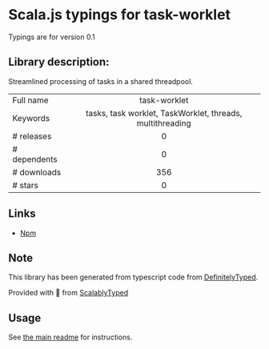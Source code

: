 
# Scala.js typings for task-worklet

Typings are for version 0.1

## Library description:
Streamlined processing of tasks in a shared threadpool.

|                    |                 |
| ------------------ | :-------------: |
| Full name          | task-worklet |
| Keywords           | tasks, task worklet, TaskWorklet, threads, multithreading |
| # releases         | 0 |
| # dependents       | 0 |
| # downloads        | 356 |
| # stars            | 0 |

## Links
- [Npm](https://www.npmjs.com/package/task-worklet)
    


## Note
This library has been generated from typescript code from [DefinitelyTyped](https://definitelytyped.org).

Provided with :purple_heart: from [ScalablyTyped](https://github.com/oyvindberg/ScalablyTyped)

## Usage
See [the main readme](../../readme.md) for instructions.


